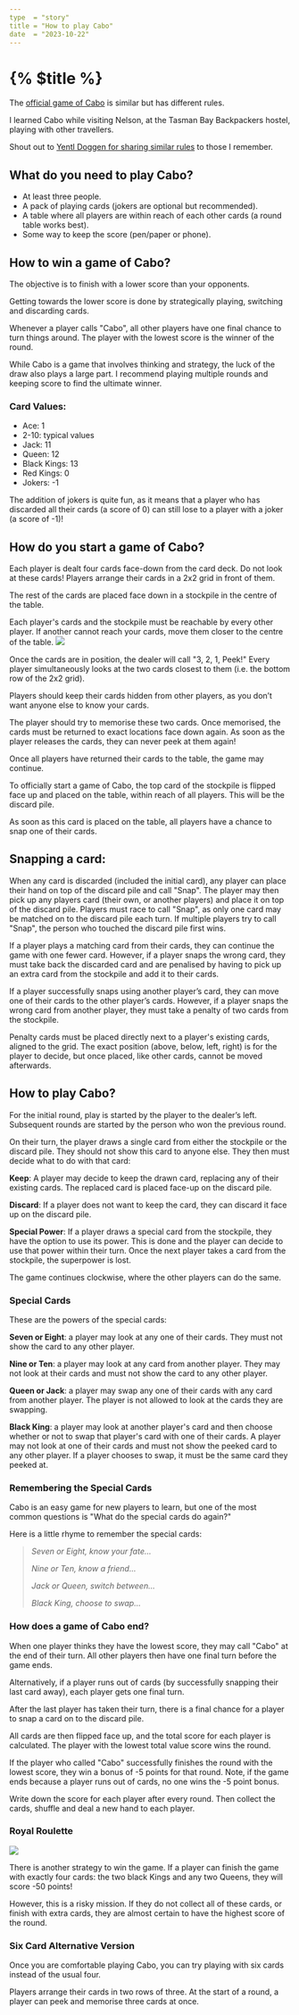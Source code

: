 ```yaml
---
type  = "story"
title = "How to play Cabo"
date  = "2023-10-22"
---
```


# {% $title %}

The [official game of Cabo](https://en.wikipedia.org/wiki/Cabo_(game)) is
similar but has different rules.

I learned Cabo while visiting Nelson, at the Tasman Bay Backpackers hostel,
playing with other travellers.

Shout out to [Yentl Doggen for sharing similar rules](https://yentldoggen.com/how-to-play-cabo-the-famous-travellers-card-game/) to those I remember.

## What do you need to play Cabo?

- At least three people.
- A pack of playing cards (jokers are optional but recommended).
- A table where all players are within reach of each other cards (a round
  table works best).
- Some way to keep the score (pen/paper or phone).

## How to win a game of Cabo? 

The objective is to finish with a lower score than your opponents.

Getting towards the lower score is done by strategically playing, switching and discarding cards.

Whenever a player calls "Cabo", all other players have one final chance to turn things around. The player with the lowest score is the winner of the round.

While Cabo is a game that involves thinking and strategy, the luck of the draw also plays a large part. I recommend playing multiple rounds and keeping score to find the ultimate winner.

### Card Values: 

- Ace: 1
- 2-10: typical values 
- Jack: 11
- Queen: 12
- Black Kings: 13
- Red Kings: 0
- Jokers: -1

The addition of jokers is quite fun, as it means that a player who has discarded all their cards (a score of 0) can still lose to a player with a joker (a score of -1)!

## How do you start a game of Cabo?

Each player is dealt four cards face-down from the card deck. Do not look at these cards! Players arrange their cards in a 2x2 grid in front of them.

The rest of the cards are placed face down in a stockpile in the centre of the table.

Each player's cards and the stockpile must be reachable by every other player. If another cannot reach your cards, move them closer to the centre of the table.
![](other/cabo-setup.png)

Once the cards are in position, the dealer will call "3, 2, 1, Peek!" Every player simultaneously looks at the two cards closest to them (i.e. the bottom row of the 2x2 grid).

Players should keep their cards hidden from other players, as you don’t want anyone else to know your cards.

The player should try to memorise these two cards. Once memorised, the cards must be returned to exact locations face down again. As soon as the player releases the cards, they can never peek at them again!

Once all players have returned their cards to the table, the game may continue.

To officially start a game of Cabo, the top card of the stockpile is flipped face up and placed on the table, within reach of all players. This will be the discard pile.

As soon as this card is placed on the table, all players have a chance to snap one of their cards.

## Snapping a card:

When any card is discarded (included the initial card), any player can place their hand on top of the discard pile and call "Snap". The player may then pick up any players card (their own, or another players) and place it on top of the discard pile. Players must race to call "Snap", as only one card may be matched on to the discard pile each turn. If multiple players try to call "Snap", the person who touched the discard pile first wins.

If a player plays a matching card from their cards, they can continue the game with one fewer card. However, if a player snaps the wrong card, they must take back the discarded card and are penalised by having to pick up an extra card from the stockpile and add it to their cards.

If a player successfully snaps using another player’s card, they can move one of their cards to the other player’s cards. However, if a player snaps the wrong card from another player, they must take a penalty of two cards from the stockpile.

Penalty cards must be placed directly next to a player's existing cards, aligned to the grid. The exact position (above, below, left, right) is for the player to decide, but once placed, like other cards, cannot be moved afterwards.
## How to play Cabo?

For the initial round, play is started by the player to the dealer’s left.
Subsequent rounds are started by the person who won the previous round.

On their turn, the player draws a single card from either the stockpile or the discard pile. They should not show this card to anyone else. They then must decide what to do with that card:

**Keep**: A player may decide to keep the drawn card, replacing any of their existing cards. The replaced card is placed face-up on the discard pile.

**Discard**: If a player does not want to keep the card, they can discard it face up on the discard pile.

**Special Power**: If a player draws a special card from the stockpile, they have the option to use its power. This is done and the player can decide to use that power within their turn. Once the next player takes a card from the stockpile, the superpower is lost.

The game continues clockwise, where the other players can do the same.

### Special Cards

These are the powers of the special cards:

**Seven or Eight**: a player may look at any one of their cards. They must not show the card to any other player.

**Nine or Ten**: a player may look at any card from another player. They may not look at their cards and must not show the card to any other player.

**Queen or Jack**: a player may swap any one of their cards with any card from another player. The player is not allowed to look at the cards they are swapping.

**Black King**: a player may look at another player's card and then choose whether or not to swap that player's card with one of their cards. A player may not look at one of their cards and must not show the peeked card to any other player. If a player chooses to swap, it must be the same card they peeked at.

### Remembering the Special Cards

Cabo is an easy game for new players to learn, but one of the most common questions is "What do the special cards do again?"

Here is a little rhyme to remember the special cards:

> _Seven or Eight, know your fate…_
>
> _Nine or Ten, know a friend…_
>
> _Jack or Queen, switch between…_
>
> _Black King, choose to swap…_

### How does a game of Cabo end? 

When one player thinks they have the lowest score, they may call "Cabo" at the end of their turn. All other players then have one final turn before the game ends.

Alternatively, if a player runs out of cards (by successfully snapping their last card away), each player gets one final turn.

After the last player has taken their turn, there is a final chance for a
player to snap a card on to the discard pile.

All cards are then flipped face up, and the total score for each player is calculated. The player with the lowest total value score wins the round. 

If the player who called "Cabo" successfully finishes the round with the lowest score, they win a bonus of -5 points for that round. Note, if the game ends because a player runs out of cards, no one wins the -5 point bonus.

Write down the score for each player after every round. Then collect the cards, shuffle and deal a new hand to each player.

### Royal Roulette

![](other/cabo-royal.png)

There is another strategy to win the game. If a player can finish the game with exactly four cards: the two black Kings and any two Queens, they will score -50 points!

However, this is a risky mission. If they do not collect all of these cards, or finish with extra cards, they are almost certain to have the highest score of the round.
### Six Card Alternative Version

Once you are comfortable playing Cabo, you can try playing with six cards instead of the usual four. 

Players arrange their cards in two rows of three. At the start of a round, a player can peek and memorise three cards at once. 

